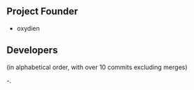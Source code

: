 ## Project Founder
 - oxydien

## Developers

(in alphabetical order, with over 10 commits excluding merges)

-.